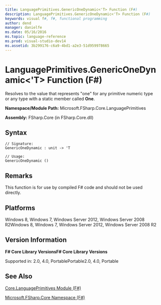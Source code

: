 ```yaml
---
title: LanguagePrimitives.GenericOneDynamic<'T> Function (F#)
description: LanguagePrimitives.GenericOneDynamic<'T> Function (F#)
keywords: visual f#, f#, functional programming
author: dend
manager: danielfe
ms.date: 05/16/2016
ms.topic: language-reference
ms.prod: visual-studio-dev14
ms.assetid: 3b299176-c6a9-4bd1-a2e3-51d959978665 
---
```


# LanguagePrimitives.GenericOneDynamic<'T> Function (F#)

Resolves to the value that represents "one" for any primitive numeric type or any type with a static member called **One**.

**Namespace/Module Path:** Microsoft.FSharp.Core.LanguagePrimitives

**Assembly:** FSharp.Core (in FSharp.Core.dll)


## Syntax

```
// Signature:
GenericOneDynamic : unit -> 'T

// Usage:
GenericOneDynamic ()
```

## Remarks
This function is for use by compiled F# code and should not be used directly.


## Platforms
Windows 8, Windows 7, Windows Server 2012, Windows Server 2008 R2Windows 8, Windows 7, Windows Server 2012, Windows Server 2008 R2


## Version Information
**F# Core Library VersionsF# Core Library Versions**

Supported in: 2.0, 4.0, PortablePortable2.0, 4.0, Portable




## See Also
[Core.LanguagePrimitives Module &#40;F&#35;&#41;](Core.LanguagePrimitives-Module-%5BFSharp%5D.md)

[Microsoft.FSharp.Core Namespace &#40;F&#35;&#41;](Microsoft.FSharp.Core-Namespace-%5BFSharp%5D.md)

